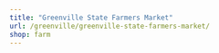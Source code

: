 ```yaml
---
title: "Greenville State Farmers Market"
url: /greenville/greenville-state-farmers-market/
shop: farm
---
```

